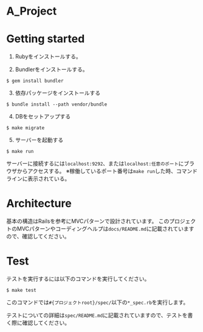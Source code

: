 # A_Project

# Getting started

1. Rubyをインストールする。

2. Bundlerをインストールする。

```
$ gem install bundler
```

3. 依存パッケージをインストールする

```
$ bundle install --path vendor/bundle
```

4. DBをセットアップする

```
$ make migrate
```

5. サーバーを起動する

```
$ make run
```

サーバーに接続するには`localhost:9292`、または`localhost:任意のポート`にブラウザからアクセスする。
※稼働しているポート番号は`make run`した時、コマンドラインに表示されている。


# Architecture

基本の構造はRailsを参考にMVCパターンで設計されています。
このプロジェクトのMVCパターンやコーディングヘルプは`docs/README.md`に記載されていますので、確認してください。


# Test

テストを実行するには以下のコマンドを実行してください。

```
$ make test
```

このコマンドでは`#{プロジェクトroot}/spec/`以下の`*_spec.rb`を実行します。

テストについての詳細は`spec/README.md`に記載されていますので、テストを書く際に確認してください。
